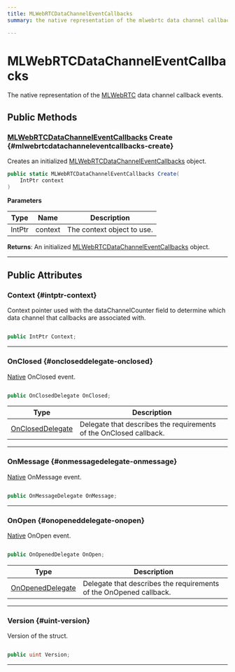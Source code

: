 ```yaml
---
title: MLWebRTCDataChannelEventCallbacks
summary: the native representation of the mlwebrtc data channel callback events. 

---
```


# MLWebRTCDataChannelEventCallbacks




The native representation of the [MLWebRTC](/versioned_docs/version-22-Mar-2023/unity-api/api/UnityEngine.XR.MagicLeap/MLWebRTC/UnityEngine.XR.MagicLeap.MLWebRTC.md) data channel callback events.   





## Public Methods

### [MLWebRTCDataChannelEventCallbacks](/versioned_docs/version-22-Mar-2023/unity-api/api/UnityEngine.XR.MagicLeap/MLWebRTC/DataChannel/NativeBindings/UnityEngine.XR.MagicLeap.MLWebRTC.DataChannel.NativeBindings.MLWebRTCDataChannelEventCallbacks.md) Create {#mlwebrtcdatachanneleventcallbacks-create}

Creates an initialized [MLWebRTCDataChannelEventCallbacks](/versioned_docs/version-22-Mar-2023/unity-api/api/UnityEngine.XR.MagicLeap/MLWebRTC/DataChannel/NativeBindings/UnityEngine.XR.MagicLeap.MLWebRTC.DataChannel.NativeBindings.MLWebRTCDataChannelEventCallbacks.md) object. 

```csharp
public static MLWebRTCDataChannelEventCallbacks Create(
    IntPtr context
)
```


**Parameters**

| Type | Name  | Description  | 
|--|--|--|
| IntPtr |context|The context object to use.|






**Returns**: An initialized [MLWebRTCDataChannelEventCallbacks](/versioned_docs/version-22-Mar-2023/unity-api/api/UnityEngine.XR.MagicLeap/MLWebRTC/DataChannel/NativeBindings/UnityEngine.XR.MagicLeap.MLWebRTC.DataChannel.NativeBindings.MLWebRTCDataChannelEventCallbacks.md) object.



-----------

## Public Attributes

### Context {#intptr-context}

Context pointer used with the dataChannelCounter field to determine which data channel that callbacks are associated with. 

```csharp

public IntPtr Context;

```






-----------

### OnClosed {#oncloseddelegate-onclosed}

[Native](/versioned_docs/version-22-Mar-2023/unity-api/api/UnityEngine.XR.MagicLeap.Native/UnityEngine.XR.MagicLeap.Native.md) OnClosed event. 

```csharp

public OnClosedDelegate OnClosed;

```

| Type | Description  | 
|--|--|
| [OnClosedDelegate](/versioned_docs/version-22-Mar-2023/unity-api/api/UnityEngine.XR.MagicLeap/MLWebRTC/DataChannel/UnityEngine.XR.MagicLeap.MLWebRTC.DataChannel.md#delegate-void-oncloseddelegate) | Delegate that describes the requirements of the OnClosed callback.  |





-----------

### OnMessage {#onmessagedelegate-onmessage}

[Native](/versioned_docs/version-22-Mar-2023/unity-api/api/UnityEngine.XR.MagicLeap.Native/UnityEngine.XR.MagicLeap.Native.md) OnMessage event. 

```csharp

public OnMessageDelegate OnMessage;

```






-----------

### OnOpen {#onopeneddelegate-onopen}

[Native](/versioned_docs/version-22-Mar-2023/unity-api/api/UnityEngine.XR.MagicLeap.Native/UnityEngine.XR.MagicLeap.Native.md) OnOpen event. 

```csharp

public OnOpenedDelegate OnOpen;

```

| Type | Description  | 
|--|--|
| [OnOpenedDelegate](/versioned_docs/version-22-Mar-2023/unity-api/api/UnityEngine.XR.MagicLeap/MLWebRTC/DataChannel/UnityEngine.XR.MagicLeap.MLWebRTC.DataChannel.md#delegate-void-onopeneddelegate) | Delegate that describes the requirements of the OnOpened callback.  |





-----------

### Version {#uint-version}

Version of the struct. 

```csharp

public uint Version;

```






-----------


